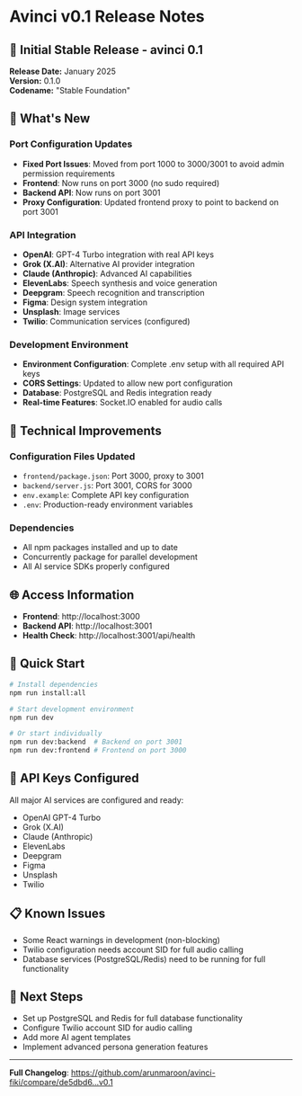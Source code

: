 # Avinci v0.1 Release Notes

## 🎉 Initial Stable Release - avinci 0.1

**Release Date:** January 2025  
**Version:** 0.1.0  
**Codename:** "Stable Foundation"

## 🚀 What's New

### Port Configuration Updates
- **Fixed Port Issues**: Moved from port 1000 to 3000/3001 to avoid admin permission requirements
- **Frontend**: Now runs on port 3000 (no sudo required)
- **Backend API**: Now runs on port 3001
- **Proxy Configuration**: Updated frontend proxy to point to backend on port 3001

### API Integration
- **OpenAI**: GPT-4 Turbo integration with real API keys
- **Grok (X.AI)**: Alternative AI provider integration
- **Claude (Anthropic)**: Advanced AI capabilities
- **ElevenLabs**: Speech synthesis and voice generation
- **Deepgram**: Speech recognition and transcription
- **Figma**: Design system integration
- **Unsplash**: Image services
- **Twilio**: Communication services (configured)

### Development Environment
- **Environment Configuration**: Complete .env setup with all required API keys
- **CORS Settings**: Updated to allow new port configuration
- **Database**: PostgreSQL and Redis integration ready
- **Real-time Features**: Socket.IO enabled for audio calls

## 🔧 Technical Improvements

### Configuration Files Updated
- `frontend/package.json`: Port 3000, proxy to 3001
- `backend/server.js`: Port 3001, CORS for 3000
- `env.example`: Complete API key configuration
- `.env`: Production-ready environment variables

### Dependencies
- All npm packages installed and up to date
- Concurrently package for parallel development
- All AI service SDKs properly configured

## 🌐 Access Information

- **Frontend**: http://localhost:3000
- **Backend API**: http://localhost:3001
- **Health Check**: http://localhost:3001/api/health

## 🚀 Quick Start

```bash
# Install dependencies
npm run install:all

# Start development environment
npm run dev

# Or start individually
npm run dev:backend  # Backend on port 3001
npm run dev:frontend # Frontend on port 3000
```

## 🔑 API Keys Configured

All major AI services are configured and ready:
- OpenAI GPT-4 Turbo
- Grok (X.AI)
- Claude (Anthropic)
- ElevenLabs
- Deepgram
- Figma
- Unsplash
- Twilio

## 📋 Known Issues

- Some React warnings in development (non-blocking)
- Twilio configuration needs account SID for full audio calling
- Database services (PostgreSQL/Redis) need to be running for full functionality

## 🎯 Next Steps

- Set up PostgreSQL and Redis for full database functionality
- Configure Twilio account SID for audio calling
- Add more AI agent templates
- Implement advanced persona generation features

---

**Full Changelog**: https://github.com/arunmaroon/avinci-fiki/compare/de5dbd6...v0.1
